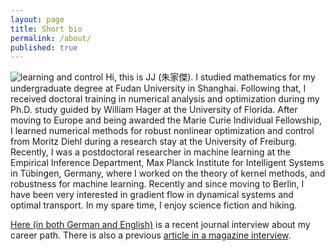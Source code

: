 ```yaml
---
layout: page
title: Short bio
permalink: /about/
published: true
---
```

![learning and control](/images/atom.png)
Hi, this is JJ (朱家傑). I studied mathematics for my undergraduate degree at Fudan University in Shanghai. Following that, I received doctoral training in numerical analysis and optimization during my Ph.D. study guided by William Hager at the University of Florida. After moving to Europe and being awarded the Marie Curie Individual Fellowship, I learned numerical methods for robust nonlinear optimization and control from Moritz Diehl during a research stay at the University of Freiburg. Recently, I was a postdoctoral researcher in machine learning at the Empirical Inference Department, Max Planck Institute for Intelligent Systems in Tübingen, Germany, where I worked on the theory of kernel methods, and robustness for machine learning. Recently and since moving to Berlin, I have been very interested in gradient flow in dynamical systems and optimal transport. In my spare time, I enjoy science fiction and hiking.

[Here (in both German and English)](https://jj-zhu.github.io/file/fvb-journal-interview.pdf) is a recent journal interview about my career path.
There is also a previous [article in a magazine interview](https://www.mariecuriealumni.eu/mcaa-magazine/february-2019/innovative-technologies/european-approach-artificial-intelligence).
